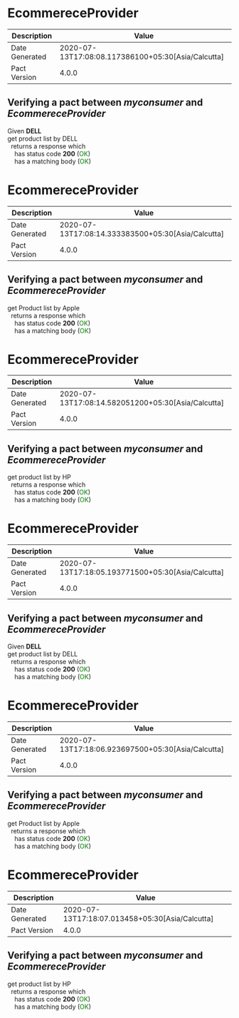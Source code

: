 # EcommereceProvider

| Description    | Value |
| -------------- | ----- |
| Date Generated | 2020-07-13T17:08:08.117386100+05:30[Asia/Calcutta] |
| Pact Version   | 4.0.0 |
## Verifying a pact between _myconsumer_ and _EcommereceProvider_

Given **DELL**  
get product list by DELL  
&nbsp;&nbsp;returns a response which  
&nbsp;&nbsp;&nbsp;&nbsp;has status code **200** (<span style='color:green'>OK</span>)  
&nbsp;&nbsp;&nbsp;&nbsp;has a matching body (<span style='color:green'>OK</span>)  
# EcommereceProvider

| Description    | Value |
| -------------- | ----- |
| Date Generated | 2020-07-13T17:08:14.333383500+05:30[Asia/Calcutta] |
| Pact Version   | 4.0.0 |
## Verifying a pact between _myconsumer_ and _EcommereceProvider_

get Product list by Apple  
&nbsp;&nbsp;returns a response which  
&nbsp;&nbsp;&nbsp;&nbsp;has status code **200** (<span style='color:green'>OK</span>)  
&nbsp;&nbsp;&nbsp;&nbsp;has a matching body (<span style='color:green'>OK</span>)  
# EcommereceProvider

| Description    | Value |
| -------------- | ----- |
| Date Generated | 2020-07-13T17:08:14.582051200+05:30[Asia/Calcutta] |
| Pact Version   | 4.0.0 |
## Verifying a pact between _myconsumer_ and _EcommereceProvider_

get product list by HP  
&nbsp;&nbsp;returns a response which  
&nbsp;&nbsp;&nbsp;&nbsp;has status code **200** (<span style='color:green'>OK</span>)  
&nbsp;&nbsp;&nbsp;&nbsp;has a matching body (<span style='color:green'>OK</span>)  
# EcommereceProvider

| Description    | Value |
| -------------- | ----- |
| Date Generated | 2020-07-13T17:18:05.193771500+05:30[Asia/Calcutta] |
| Pact Version   | 4.0.0 |
## Verifying a pact between _myconsumer_ and _EcommereceProvider_

Given **DELL**  
get product list by DELL  
&nbsp;&nbsp;returns a response which  
&nbsp;&nbsp;&nbsp;&nbsp;has status code **200** (<span style='color:green'>OK</span>)  
&nbsp;&nbsp;&nbsp;&nbsp;has a matching body (<span style='color:green'>OK</span>)  
# EcommereceProvider

| Description    | Value |
| -------------- | ----- |
| Date Generated | 2020-07-13T17:18:06.923697500+05:30[Asia/Calcutta] |
| Pact Version   | 4.0.0 |
## Verifying a pact between _myconsumer_ and _EcommereceProvider_

get Product list by Apple  
&nbsp;&nbsp;returns a response which  
&nbsp;&nbsp;&nbsp;&nbsp;has status code **200** (<span style='color:green'>OK</span>)  
&nbsp;&nbsp;&nbsp;&nbsp;has a matching body (<span style='color:green'>OK</span>)  
# EcommereceProvider

| Description    | Value |
| -------------- | ----- |
| Date Generated | 2020-07-13T17:18:07.013458+05:30[Asia/Calcutta] |
| Pact Version   | 4.0.0 |
## Verifying a pact between _myconsumer_ and _EcommereceProvider_

get product list by HP  
&nbsp;&nbsp;returns a response which  
&nbsp;&nbsp;&nbsp;&nbsp;has status code **200** (<span style='color:green'>OK</span>)  
&nbsp;&nbsp;&nbsp;&nbsp;has a matching body (<span style='color:green'>OK</span>)  
